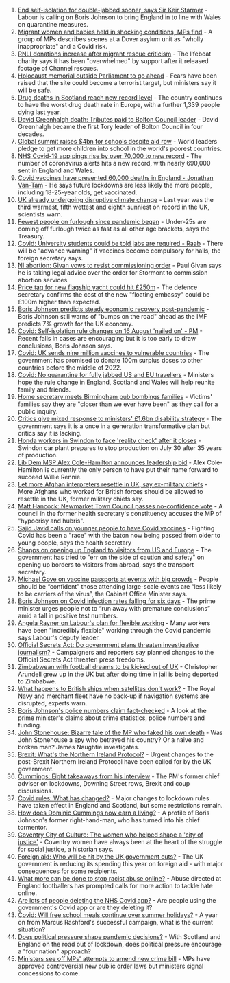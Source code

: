 1. [End self-isolation for double-jabbed sooner, says Sir Keir Starmer](https://www.bbc.co.uk/news/uk-politics-57962409) - Labour is calling on Boris Johnson to bring England in to line with Wales on quarantine measures.
2. [Migrant women and babies held in shocking conditions, MPs find](https://www.bbc.co.uk/news/uk-58019981) - A group of MPs describes scenes at a Dover asylum unit as "wholly inappropriate" and a Covid risk.
3. [RNLI donations increase after migrant rescue criticism](https://www.bbc.co.uk/news/uk-politics-58009646) - The lifeboat charity says it has been "overwhelmed" by support after it released footage of Channel rescues.
4. [Holocaust memorial outside Parliament to go ahead](https://www.bbc.co.uk/news/uk-58012111) - Fears have been raised that the site could become a terrorist target, but ministers say it will be safe.
5. [Drug deaths in Scotland reach new record level](https://www.bbc.co.uk/news/uk-scotland-58024296) - The country continues to have the worst drug death rate in Europe, with a further 1,339 people dying last year.
6. [David Greenhalgh death: Tributes paid to Bolton Council leader](https://www.bbc.co.uk/news/uk-england-manchester-58019551) - David Greenhalgh became the first Tory leader of Bolton Council in four decades.
7. [Global summit raises $4bn for schools despite aid row](https://www.bbc.co.uk/news/education-58006728) - World leaders pledge to get more children into school in the world's poorest countries.
8. [NHS Covid-19 app pings rise by over 70,000 to new record](https://www.bbc.co.uk/news/technology-57970603) - The number of coronavirus alerts hits a new record, with nearly 690,000 sent in England and Wales.
9. [Covid vaccines have prevented 60,000 deaths in England - Jonathan Van-Tam](https://www.bbc.co.uk/news/newsbeat-58014546) - He says future lockdowns are less likely the more people, including 18-25-year olds, get vaccinated.
10. [UK already undergoing disruptive climate change](https://www.bbc.co.uk/news/science-environment-57988023) - Last year was the third warmest, fifth wettest and eighth sunniest on record in the UK, scientists warn.
11. [Fewest people on furlough since pandemic began](https://www.bbc.co.uk/news/business-57981760) - Under-25s are coming off furlough twice as fast as all other age brackets, says the Treasury.
12. [Covid: University students could be told jabs are required - Raab](https://www.bbc.co.uk/news/uk-58009677) - There will be "advance warning" if vaccines become compulsory for halls, the foreign secretary says.
13. [NI abortion: Givan vows to resist commissioning order](https://www.bbc.co.uk/news/uk-northern-ireland-58018850) - Paul Givan says he is taking legal advice over the order for Stormont to commission abortion services.
14. [Price tag for new flagship yacht could hit £250m](https://www.bbc.co.uk/news/uk-politics-58002977) - The defence secretary confirms the cost of the new "floating embassy" could be £100m higher than expected.
15. [Boris Johnson predicts steady economic recovery post-pandemic](https://www.bbc.co.uk/news/uk-politics-57995845) - Boris Johnson still warns of "bumps on the road" ahead as the IMF predicts 7% growth for the UK economy.
16. [Covid: Self-isolation rule changes on 16 August 'nailed on' - PM](https://www.bbc.co.uk/news/uk-57998247) - Recent falls in cases are encouraging but it is too early to draw conclusions, Boris Johnson says.
17. [Covid: UK sends nine million vaccines to vulnerable countries](https://www.bbc.co.uk/news/uk-politics-58004934) - The government has promised to donate 100m surplus doses to other countries before the middle of 2022.
18. [Covid: No quarantine for fully jabbed US and EU travellers](https://www.bbc.co.uk/news/uk-57999362) - Ministers hope the rule change in England, Scotland and Wales will help reunite family and friends.
19. [Home secretary meets Birmingham pub bombings families](https://www.bbc.co.uk/news/uk-england-birmingham-57985651) - Victims' families say they are "closer than we ever have been" as they call for a public inquiry.
20. [Critics give mixed response to ministers' £1.6bn disability strategy](https://www.bbc.co.uk/news/disability-57987803) - The government says it is a once in a generation transformative plan but critics say it is lacking.
21. [Honda workers in Swindon to face 'reality check' after it closes](https://www.bbc.co.uk/news/uk-england-wiltshire-57987601) - Swindon car plant prepares to stop production on July 30 after 35 years of production.
22. [Lib Dem MSP Alex Cole-Hamilton announces leadership bid](https://www.bbc.co.uk/news/uk-scotland-scotland-politics-57996717) - Alex Cole-Hamilton is currently the only person to have put their name forward to succeed Willie Rennie.
23. [Let more Afghan interpreters resettle in UK, say ex-military chiefs](https://www.bbc.co.uk/news/uk-57990020) - More Afghans who worked for British forces should be allowed to resettle in the UK, former military chiefs say.
24. [Matt Hancock: Newmarket Town Council passes no-confidence vote](https://www.bbc.co.uk/news/uk-england-suffolk-57989509) - A council in the former health secretary's constituency accuses the MP of "hypocrisy and hubris".
25. [Sajid Javid calls on younger people to have Covid vaccines](https://www.bbc.co.uk/news/uk-politics-58003454) - Fighting Covid has been a "race" with the baton now being passed from older to young people, says the health secretary
26. [Shapps on opening up England to visitors from US and Europe](https://www.bbc.co.uk/news/uk-politics-58003453) - The government has tried to "err on the side of caution and safety" on opening up borders to visitors from abroad, says the transport secretary.
27. [Michael Gove on vaccine passports at events with big crowds](https://www.bbc.co.uk/news/uk-politics-57988623) - People should be “confident” those attending large-scale events are “less likely to be carriers of the virus”, the Cabinet Office Minister says.
28. [Boris Johnson on Covid infection rates falling for six days](https://www.bbc.co.uk/news/uk-politics-57986503) - The prime minister urges people not to “run away with premature conclusions” amid a fall in positive test numbers.
29. [Angela Rayner on Labour's plan for flexible working](https://www.bbc.co.uk/news/uk-politics-57973490) - Many workers have been "incredibly flexible" working through the Covid pandemic says Labour's deputy leader.
30. [Official Secrets Act: Do government plans threaten investigative journalism?](https://www.bbc.co.uk/news/uk-politics-57998950) - Campaigners and reporters say planned changes to the Official Secrets Act threaten press freedoms.
31. [Zimbabwean with football dreams to be kicked out of UK](https://www.bbc.co.uk/news/world-africa-57917683) - Christopher Arundell grew up in the UK but after doing time in jail is being deported to Zimbabwe.
32. [What happens to British ships when satellites don't work?](https://www.bbc.co.uk/news/uk-politics-57440787) - The Royal Navy and merchant fleet have no back-up if navigation systems are disrupted, experts warn.
33. [Boris Johnson's police numbers claim fact-checked](https://www.bbc.co.uk/news/57987932) - A look at the prime minister's claims about crime statistics, police numbers and funding.
34. [John Stonehouse: Bizarre tale of the MP who faked his own death](https://www.bbc.co.uk/news/uk-politics-57942759) - Was John Stonehouse a spy who betrayed his country? Or a naive and broken man? James Naughtie investigates.
35. [Brexit: What's the Northern Ireland Protocol?](https://www.bbc.co.uk/news/explainers-53724381) - Urgent changes to the post-Brexit Northern Ireland Protocol have been called for by the UK government.
36. [Cummings: Eight takeaways from his interview](https://www.bbc.co.uk/news/uk-politics-57882892) - The PM's former chief adviser on lockdowns, Downing Street rows, Brexit and coup discussions.
37. [Covid rules: What has changed?](https://www.bbc.co.uk/news/explainers-52530518) - Major changes to lockdown rules have taken effect in England and Scotland, but some restrictions remain.
38. [How does Dominic Cummings now earn a living?](https://www.bbc.co.uk/news/uk-politics-49101464) - A profile of Boris Johnson's former right-hand-man, who has turned into his chief tormentor.
39. [Coventry City of Culture: The women who helped shape a 'city of justice'](https://www.bbc.co.uk/news/uk-england-coventry-warwickshire-57555779) - Coventry women have always been at the heart of the struggle for social justice, a historian says.
40. [Foreign aid: Who will be hit by the UK government cuts?](https://www.bbc.co.uk/news/57362816) - The UK government is reducing its spending this year on foreign aid - with major consequences for some recipients.
41. [What more can be done to stop racist abuse online?](https://www.bbc.co.uk/news/uk-politics-57820048) - Abuse directed at England footballers has prompted calls for more action to tackle hate online.
42. [Are lots of people deleting the NHS Covid app?](https://www.bbc.co.uk/news/57779371) - Are people using the government's Covid app or are they deleting it?
43. [Covid: Will free school meals continue over summer holidays?](https://www.bbc.co.uk/news/explainers-53053337) - A year on from Marcus Rashford's successful campaign, what is the current situation?
44. [Does political pressure shape pandemic decisions?](https://www.bbc.co.uk/news/uk-scotland-scotland-politics-57737414) - With Scotland and England on the road out of lockdown, does political pressure encourage a "four nation" approach?
45. [Ministers see off MPs' attempts to amend new crime bill](https://www.bbc.co.uk/news/uk-politics-57680917) - MPs have approved controversial new public order laws but ministers signal concessions to come.
